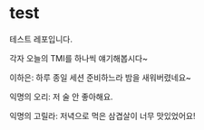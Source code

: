# test

테스트 레포입니다.

각자 오늘의 TMI를 하나씩 얘기해봅시다~

이하은: 하루 종일 세션 준비하느라 밤을 새워버렸네요~

익명의 오리: 저 술 안 좋아해요.

익명의 고릴라: 저녁으로 먹은 삼겹살이 너무 맛있었어요!
